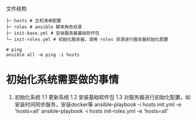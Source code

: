 文件结构
```
├─ hosts # 主机清单配置
├─ roles # ansible 脚本角色目录
├─ init-base.yml # 安装服务器基础软件包
└─ init-roles.yml # 初始化服务器，调用 roles 资源进行服务器初始化配置
```





```
# ping
ansible all -m ping -i hosts

```


# 初始化系统需要做的事情
1. 初始化系统
1.1 更新系统
1.2 安装基础软件包
1.3 对服务器进行初始化配置，如安装时间同步服务，安装docker等
ansible-playbook -i hosts init.yml -e 'hosts=all'
ansible-playbook -i hosts init-roles.yml -e 'hosts=all'



